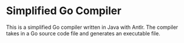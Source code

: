 # Simplified Go Compiler
This is a simplified Go compiler written in Java with Antlr. The compiler takes in a Go source code file and generates an executable file.
